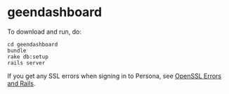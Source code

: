 # geendashboard

To download and run, do:

    cd geendashboard
    bundle
    rake db:setup
    rails server

If you get any SSL errors when signing in to Persona, see [OpenSSL Errors and Rails](http://railsapps.github.io/openssl-certificate-verify-failed.html).
